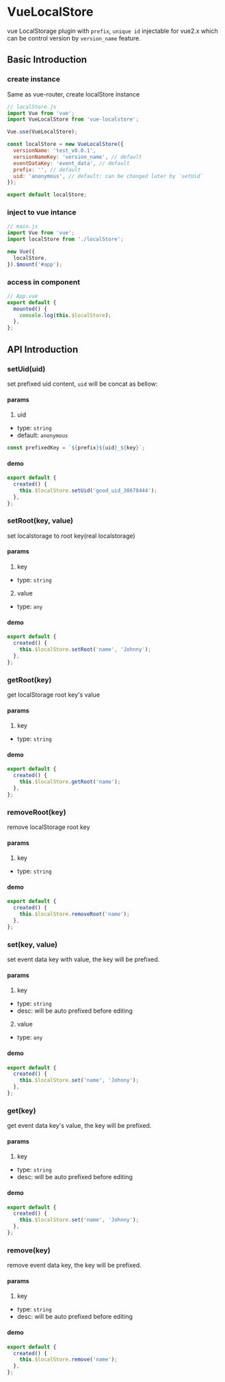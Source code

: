 # VueLocalStore

vue LocalStorage plugin with `prefix`, `unique id` injectable for vue2.x which can be control version by `version_name` feature.


## Basic Introduction

### create instance

Same as vue-router, create localStore instance

```js
// localStore.js
import Vue from 'vue';
import VueLocalStore from 'vue-localstore';

Vue.use(VueLocalStore);

const localStore = new VueLocalStore({
  versionName: 'test_v0.0.1',
  versionNameKey: 'version_name', // default
  eventDataKey: 'event_data', // default
  prefix: '', // default
  uid: 'anonymous', // default: can be changed later by `setUid`
});

export default localStore;
```

### inject to vue intance

```js
// main.js
import Vue from 'vue';
import localStore from './localStore';

new Vue({
  localStore,
}).$mount('#app');
```

### access in component

```js
// App.vue
export default {
  mounted() {
    console.log(this.$localStore);
  },
};
```


## API Introduction

### setUid(uid)

set prefixed uid content, `uid` will be concat as bellow:

#### params
1. uid
  - type: `string`
  - default: `anonymous`

```js
const prefixedKey = `${prefix}${uid}_${key}`;
```

#### demo
```js
export default {
  created() {
    this.$localStore.setUid('good_uid_30678444');
  },
};
```

### setRoot(key, value)

set localstorage to root key(real localstorage)

#### params
1. key
  - type: `string`
2. value
  - type: `any`

#### demo
```js
export default {
  created() {
    this.$localStore.setRoot('name', 'Johnny');
  },
};
```

### getRoot(key)

get localStorage root key's value

#### params
1. key
  - type: `string`

#### demo
```js
export default {
  created() {
    this.$localStore.getRoot('name');
  },
};
```

### removeRoot(key)

remove localStorage root key

#### params
1. key
  - type: `string`

#### demo
```js
export default {
  created() {
    this.$localStore.removeRoot('name');
  },
};
```

### set(key, value)

set event data key with value, the key will be prefixed.

#### params
1. key
  - type: `string`
  - desc: will be auto prefixed before editing
2. value
  - type: `any`

#### demo
```js
export default {
  created() {
    this.$localStore.set('name', 'Johnny');
  },
};
```

### get(key)

get event data key's value, the key will be prefixed.

#### params
1. key
  - type: `string`
  - desc: will be auto prefixed before editing

#### demo
```js
export default {
  created() {
    this.$localStore.set('name', 'Johnny');
  },
};
```

### remove(key)

remove event data key, the key will be prefixed.

#### params
1. key
  - type: `string`
  - desc: will be auto prefixed before editing

#### demo
```js
export default {
  created() {
    this.$localStore.remove('name');
  },
};
```

